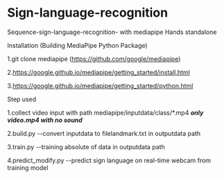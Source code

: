 # Sign-language-recognition
Sequence-sign-language-recognition- with mediapipe Hands standalone

Installation (Building MediaPipe Python Package)

1.git clone mediapipe (https://github.com/google/mediapipe)

2.https://google.github.io/mediapipe/getting_started/install.html

3.https://google.github.io/mediapipe/getting_started/python.html

Step used

1.collect video input with path mediapipe/inputdata/class/*.mp4 ***only video.mp4 with no sound***

2.build.py --convert inputdata to filelandmark.txt in outputdata path

3.train.py --training absolute of data in outputdata path

4.predict_modify.py --predict sign language on real-time webcam from training model
